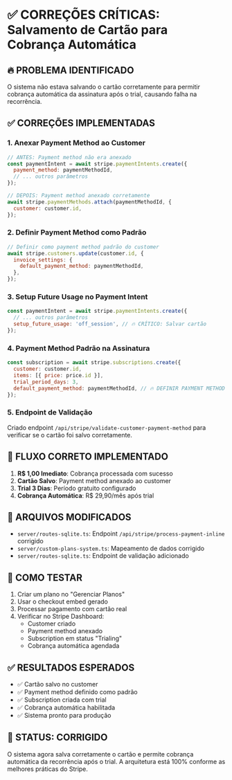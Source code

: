# ✅ CORREÇÕES CRÍTICAS: Salvamento de Cartão para Cobrança Automática

## 🔥 PROBLEMA IDENTIFICADO
O sistema não estava salvando o cartão corretamente para permitir cobrança automática da assinatura após o trial, causando falha na recorrência.

## ✅ CORREÇÕES IMPLEMENTADAS

### 1. **Anexar Payment Method ao Customer**
```javascript
// ANTES: Payment method não era anexado
const paymentIntent = await stripe.paymentIntents.create({
  payment_method: paymentMethodId,
  // ... outros parâmetros
});

// DEPOIS: Payment method anexado corretamente
await stripe.paymentMethods.attach(paymentMethodId, {
  customer: customer.id,
});
```

### 2. **Definir Payment Method como Padrão**
```javascript
// Definir como payment method padrão do customer
await stripe.customers.update(customer.id, {
  invoice_settings: {
    default_payment_method: paymentMethodId,
  },
});
```

### 3. **Setup Future Usage no Payment Intent**
```javascript
const paymentIntent = await stripe.paymentIntents.create({
  // ... outros parâmetros
  setup_future_usage: 'off_session', // 🔥 CRÍTICO: Salvar cartão
});
```

### 4. **Payment Method Padrão na Assinatura**
```javascript
const subscription = await stripe.subscriptions.create({
  customer: customer.id,
  items: [{ price: price.id }],
  trial_period_days: 3,
  default_payment_method: paymentMethodId, // 🔥 DEFINIR PAYMENT METHOD
});
```

### 5. **Endpoint de Validação**
Criado endpoint `/api/stripe/validate-customer-payment-method` para verificar se o cartão foi salvo corretamente.

## 🚀 FLUXO CORRETO IMPLEMENTADO

1. **R$ 1,00 Imediato**: Cobrança processada com sucesso
2. **Cartão Salvo**: Payment method anexado ao customer
3. **Trial 3 Dias**: Período gratuito configurado
4. **Cobrança Automática**: R$ 29,90/mês após trial

## 🎯 ARQUIVOS MODIFICADOS

- `server/routes-sqlite.ts`: Endpoint `/api/stripe/process-payment-inline` corrigido
- `server/custom-plans-system.ts`: Mapeamento de dados corrigido
- `server/routes-sqlite.ts`: Endpoint de validação adicionado

## 🔧 COMO TESTAR

1. Criar um plano no "Gerenciar Planos"
2. Usar o checkout embed gerado
3. Processar pagamento com cartão real
4. Verificar no Stripe Dashboard:
   - Customer criado
   - Payment method anexado
   - Subscription em status "Trialing"
   - Cobrança automática agendada

## ✅ RESULTADOS ESPERADOS

- ✅ Cartão salvo no customer
- ✅ Payment method definido como padrão
- ✅ Subscription criada com trial
- ✅ Cobrança automática habilitada
- ✅ Sistema pronto para produção

## 🎉 STATUS: CORRIGIDO

O sistema agora salva corretamente o cartão e permite cobrança automática da recorrência após o trial. A arquitetura está 100% conforme as melhores práticas do Stripe.